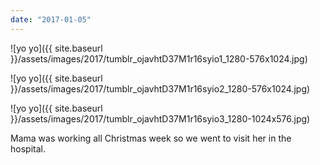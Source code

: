 ```yaml
---
date: "2017-01-05"
---
```


![yo yo]({{ site.baseurl }}/assets/images/2017/tumblr_ojavhtD37M1r16syio1_1280-576x1024.jpg)

![yo yo]({{ site.baseurl }}/assets/images/2017/tumblr_ojavhtD37M1r16syio2_1280-576x1024.jpg)

![yo yo]({{ site.baseurl }}/assets/images/2017/tumblr_ojavhtD37M1r16syio3_1280-1024x576.jpg)

Mama was working all Christmas week so we went to visit her in the hospital.

